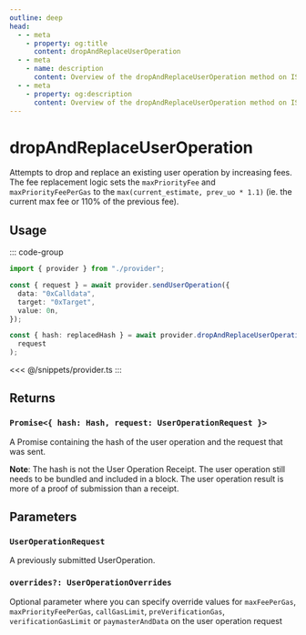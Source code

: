```yaml
---
outline: deep
head:
  - - meta
    - property: og:title
      content: dropAndReplaceUserOperation
  - - meta
    - name: description
      content: Overview of the dropAndReplaceUserOperation method on ISmartAccountProvider
  - - meta
    - property: og:description
      content: Overview of the dropAndReplaceUserOperation method on ISmartAccountProvider
---
```


# dropAndReplaceUserOperation

Attempts to drop and replace an existing user operation by increasing fees. The fee replacement logic sets the `maxPriorityFee` and `maxPriorityFeePerGas` to the `max(current_estimate, prev_uo * 1.1)` (ie. the current max fee or 110% of the previous fee).

## Usage

::: code-group

```ts [example.ts]
import { provider } from "./provider";

const { request } = await provider.sendUserOperation({
  data: "0xCalldata",
  target: "0xTarget",
  value: 0n,
});

const { hash: replacedHash } = await provider.dropAndReplaceUserOperation(
  request
);
```

<<< @/snippets/provider.ts
:::

## Returns

### `Promise<{ hash: Hash, request: UserOperationRequest }>`

A Promise containing the hash of the user operation and the request that was sent.

**Note**: The hash is not the User Operation Receipt. The user operation still needs to be bundled and included in a block. The user operation result is more of a proof of submission than a receipt.

## Parameters

### `UserOperationRequest`

A previously submitted UserOperation.

### `overrides?: UserOperationOverrides`

Optional parameter where you can specify override values for `maxFeePerGas`, `maxPriorityFeePerGas`, `callGasLimit`, `preVerificationGas`, `verificationGasLimit` or `paymasterAndData` on the user operation request
